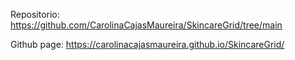 
Repositorio: https://github.com/CarolinaCajasMaureira/SkincareGrid/tree/main


Github page: https://carolinacajasmaureira.github.io/SkincareGrid/
